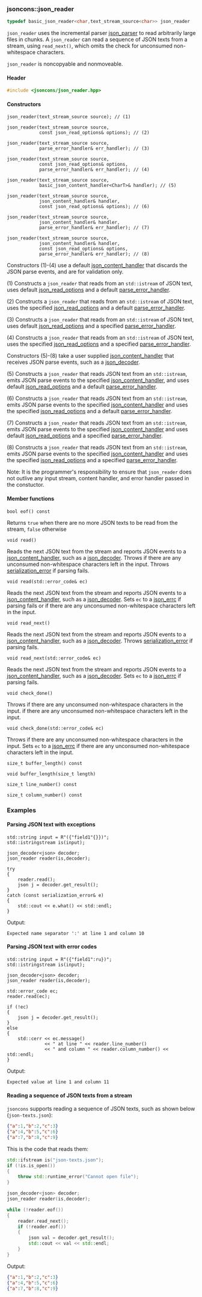 ### jsoncons::json_reader

```c++
typedef basic_json_reader<char,text_stream_source<char>> json_reader
```
`json_reader` uses the incremental parser [json_parser](json_parser.md) 
to read arbitrarily large files in chunks.
A `json_reader` can read a sequence of JSON texts from a stream, using `read_next()`,
which omits the check for unconsumed non-whitespace characters. 

`json_reader` is noncopyable and nonmoveable.

#### Header
```c++
#include <jsoncons/json_reader.hpp>
```
#### Constructors

    json_reader(text_stream_source source); // (1)

    json_reader(text_stream_source source, 
                const json_read_options& options); // (2)

    json_reader(text_stream_source source, 
                parse_error_handler& err_handler); // (3)

    json_reader(text_stream_source source, 
                const json_read_options& options,
                parse_error_handler& err_handler); // (4)

    json_reader(text_stream_source source, 
                basic_json_content_handler<CharT>& handler); // (5)

    json_reader(text_stream_source source, 
                json_content_handler& handler,
                const json_read_options& options); // (6)

    json_reader(text_stream_source source,
                json_content_handler& handler,
                parse_error_handler& err_handler); // (7)

    json_reader(text_stream_source source,
                json_content_handler& handler, 
                const json_read_options& options,
                parse_error_handler& err_handler); // (8)

Constructors (1)-(4) use a default [json_content_handler](json_content_handler.md) that discards the JSON parse events, and are for validation only.

(1) Constructs a `json_reader` that reads from an `std::istream` of 
JSON text, uses default [json_read_options](json_read_options.md)
and a default [parse_error_handler](parse_error_handler.md).

(2) Constructs a `json_reader` that reads from an `std::istream` of JSON text, 
uses the specified [json_read_options](json_read_options.md)
and a default [parse_error_handler](parse_error_handler.md).

(3) Constructs a `json_reader` that reads from an `std::istream` of JSON text, 
uses default [json_read_options](json_read_options.md)
and a specified [parse_error_handler](parse_error_handler.md).

(4) Constructs a `json_reader` that reads from an `std::istream` of JSON text, 
uses the specified [json_read_options](json_read_options.md)
and a specified [parse_error_handler](parse_error_handler.md).

Constructors (5)-(8) take a user supplied [json_content_handler](json_content_handler.md) that receives JSON parse events, such as a [json_decoder](json_decoder). 

(5) Constructs a `json_reader` that reads JSON text from an `std::istream`,
emits JSON parse events to the specified 
[json_content_handler](json_content_handler.md), and uses default [json_read_options](json_read_options.md)
and a default [parse_error_handler](parse_error_handler.md).

(6) Constructs a `json_reader` that reads JSON text from an `std::istream`,
emits JSON parse events to the specified [json_content_handler](json_content_handler.md) 
and uses the specified [json_read_options](json_read_options.md)
and a default [parse_error_handler](parse_error_handler.md).

(7) Constructs a `json_reader` that reads JSON text from an `std::istream`,
emits JSON parse events to the specified [json_content_handler](json_content_handler.md) 
and uses default [json_read_options](json_read_options.md)
and a specified [parse_error_handler](parse_error_handler.md).

(8) Constructs a `json_reader` that reads JSON text from an `std::istream`,
emits JSON parse events to the specified [json_content_handler](json_content_handler.md) and
uses the specified [json_read_options](json_read_options.md)
and a specified [parse_error_handler](parse_error_handler.md).

Note: It is the programmer's responsibility to ensure that `json_reader` does not outlive any input stream, 
content handler, and error handler passed in the constuctor.

#### Member functions

    bool eof() const
Returns `true` when there are no more JSON texts to be read from the stream, `false` otherwise

    void read()
Reads the next JSON text from the stream and reports JSON events to a [json_content_handler](json_content_handler.md), such as a [json_decoder](json_decoder.md).
Throws if there are any unconsumed non-whitespace characters left in the input.
Throws [serialization_error](serialization_error.md) if parsing fails.

    void read(std::error_code& ec)
Reads the next JSON text from the stream and reports JSON events to a [json_content_handler](json_content_handler.md), such as a [json_decoder](json_decoder.md).
Sets `ec` to a [json_errc](jsoncons::json_errc.md) if parsing fails or if there are any unconsumed non-whitespace characters left in the input.

    void read_next()
Reads the next JSON text from the stream and reports JSON events to a [json_content_handler](json_content_handler.md), such as a [json_decoder](json_decoder.md).
Throws [serialization_error](serialization_error.md) if parsing fails.

    void read_next(std::error_code& ec)
Reads the next JSON text from the stream and reports JSON events to a [json_content_handler](json_content_handler.md), such as a [json_decoder](json_decoder.md).
Sets `ec` to a [json_errc](jsoncons::json_errc.md) if parsing fails.

    void check_done()
Throws if there are any unconsumed non-whitespace characters in the input.
if there are any unconsumed non-whitespace characters left in the input.

    void check_done(std::error_code& ec)
Throws if there are any unconsumed non-whitespace characters in the input.
Sets `ec` to a [json_errc](jsoncons::json_errc.md) if there are any unconsumed non-whitespace characters left in the input.

    size_t buffer_length() const

    void buffer_length(size_t length)

    size_t line_number() const

    size_t column_number() const

### Examples

#### Parsing JSON text with exceptions
```
std::string input = R"({"field1"{}})";    
std::istringstream is(input);

json_decoder<json> decoder;
json_reader reader(is,decoder);

try
{
    reader.read();
    json j = decoder.get_result();
}
catch (const serialization_error& e)
{
    std::cout << e.what() << std::endl;
}

```
Output:
```
Expected name separator ':' at line 1 and column 10
```

#### Parsing JSON text with error codes
```
std::string input = R"({"field1":ru})";    
std::istringstream is(input);

json_decoder<json> decoder;
json_reader reader(is,decoder);

std::error_code ec;
reader.read(ec);

if (!ec)
{
    json j = decoder.get_result();   
}
else
{
    std::cerr << ec.message() 
              << " at line " << reader.line_number() 
              << " and column " << reader.column_number() << std::endl;
}
```
Output:
```
Expected value at line 1 and column 11
```

#### Reading a sequence of JSON texts from a stream

`jsoncons` supports reading a sequence of JSON texts, such as shown below (`json-texts.json`):
```json
{"a":1,"b":2,"c":3}
{"a":4,"b":5,"c":6}
{"a":7,"b":8,"c":9}
```
This is the code that reads them: 
```c++
std::ifstream is("json-texts.json");
if (!is.is_open())
{
    throw std::runtime_error("Cannot open file");
}

json_decoder<json> decoder;
json_reader reader(is,decoder);

while (!reader.eof())
{
    reader.read_next();
    if (!reader.eof())
    {
        json val = decoder.get_result();
        std::cout << val << std::endl;
    }
}
```
Output:
```json
{"a":1,"b":2,"c":3}
{"a":4,"b":5,"c":6}
{"a":7,"b":8,"c":9}
```
